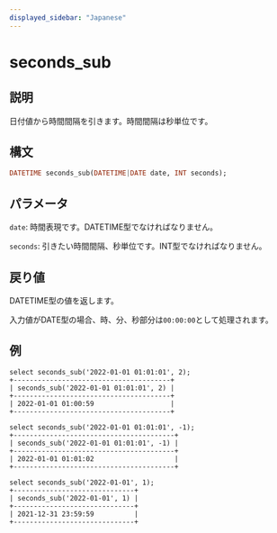 ```yaml
---
displayed_sidebar: "Japanese"
---
```


# seconds_sub

## 説明

日付値から時間間隔を引きます。時間間隔は秒単位です。

## 構文

```Haskell
DATETIME seconds_sub(DATETIME|DATE date, INT seconds);
```

## パラメータ

`date`: 時間表現です。DATETIME型でなければなりません。

`seconds`: 引きたい時間間隔、秒単位です。INT型でなければなりません。

## 戻り値

DATETIME型の値を返します。

入力値がDATE型の場合、時、分、秒部分は`00:00:00`として処理されます。

## 例

```Plain Text
select seconds_sub('2022-01-01 01:01:01', 2);
+---------------------------------------+
| seconds_sub('2022-01-01 01:01:01', 2) |
+---------------------------------------+
| 2022-01-01 01:00:59                   |
+---------------------------------------+

select seconds_sub('2022-01-01 01:01:01', -1);
+----------------------------------------+
| seconds_sub('2022-01-01 01:01:01', -1) |
+----------------------------------------+
| 2022-01-01 01:01:02                    |
+----------------------------------------+

select seconds_sub('2022-01-01', 1);
+------------------------------+
| seconds_sub('2022-01-01', 1) |
+------------------------------+
| 2021-12-31 23:59:59          |
+------------------------------+
```